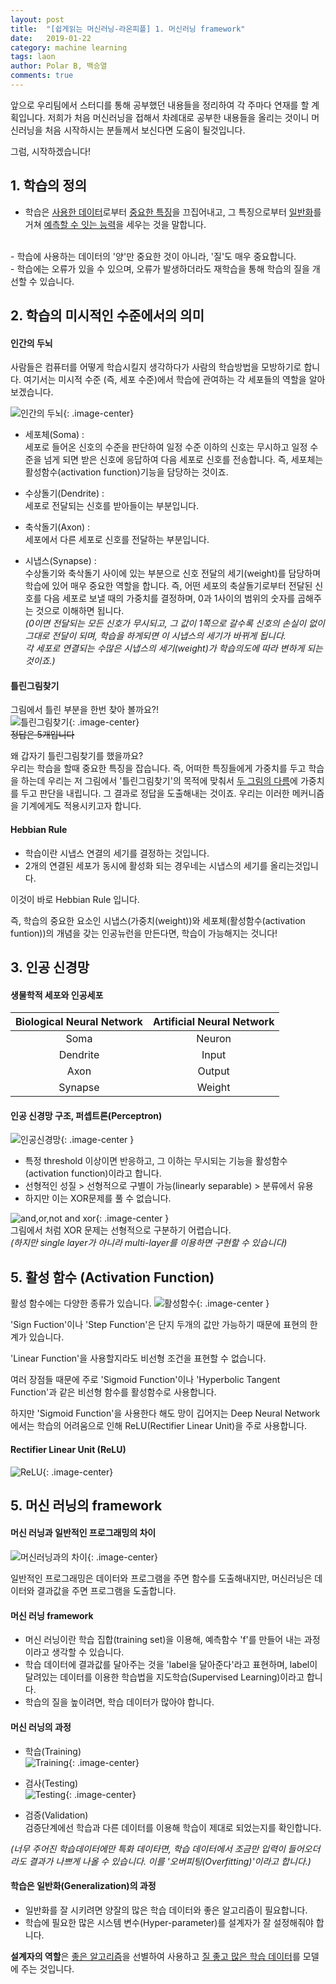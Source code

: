 ```yaml
---
layout: post
title:  "[쉽게읽는 머신러닝-라온피플] 1. 머신러닝 framework"
date:   2019-01-22
category: machine learning
tags: laon
author: Polar B, 백승열
comments: true
---
```


앞으로 우리팀에서 스터디를 통해 공부했던 내용들을 정리하여 각 주마다 연재를 할 계획입니다. 저희가 처음 머신러닝을 접해서 차례대로 공부한 내용들을 올리는 것이니 머신러닝을 처음 시작하시는 분들께서 보신다면 도움이 될것입니다.

그럼, 시작하겠습니다!

## 1. 학습의 정의
- 학습은 <u>사용한 데이터</u>로부터 <u>중요한 특징</u>을 끄집어내고, 그 특징으로부터 <u>일반화</u>를 거쳐 <u>예측할 수 잇는 능력</u>을 세우는 것을 말합니다.
<br>
- 학습에 사용하는 데이터의 '양'만 중요한 것이 아니라, '질'도 매우 중요합니다.
<br>
- 학습에는 오류가 있을 수 있으며, 오류가 발생하더라도 재학습을 통해 학습의 질을 개선할 수 있습니다.
<br>

## 2. 학습의 미시적인 수준에서의 의미
#### 인간의 두뇌<br>
사람들은 컴퓨터를 어떻게 학습시킬지 생각하다가 사람의 학습방법을 모방하기로 합니다. 여기서는 미시적 수준 (즉, 세포 수준)에서 학습에 관여하는 각 세포들의 역할을 알아보겠습니다.

![인간의 두뇌](/assets/images/Laon/week1-1-1.png){: .image-center}<br>
 - 세포체(Soma) : <br>
 세포로 들어온 신호의 수준을 판단하여 일정 수준 이하의 신호는 무시하고 일정 수준을 넘게 되면 받은 신호에 응답하여 다음 세포로 신호를 전송합니다. 즉, 세포체는 활성함수(activation function)기능을 담당하는 것이죠.

 - 수상돌기(Dendrite) : <br>
 세포로 전달되는 신호를 받아들이는 부분입니다.

 - 축삭돌기(Axon) : <br>
 세포에서 다른 세포로 신호를 전달하는 부분입니다.

 - 시냅스(Synapse) : <br>
 수상돌기와 축삭돌기 사이에 있는 부분으로 신호 전달의 세기(weight)를 담당하며 학습에 있어 매우 중요한 역할을 합니다. 즉, 어떤 세포의 축살돌기로부터 전달된 신호를 다음 세포로 보낼 때의 가중치를 결정하며, 0과 1사이의 범위의 숫자를 곱해주는 것으로 이해하면 됩니다.<br>
 _(0이면 전달되는 모든 신호가 무시되고, 그 값이 1쪽으로 갈수록 신호의 손실이 없이 그대로 전달이 되며, 학습을 하게되면 이 시냅스의 세기가 바뀌게 됩니다.<br>
 각 세포로 연결되는 수많은 시냅스의 세기(weight)가 학습의도에 따라 변하게 되는 것이죠.)_

 #### 틀린그림찾기
 그림에서 틀린 부분을 한번 찾아 볼까요?!<br>
![틀린그림찾기](/assets/images/Laon/week1-1-2.png){: .image-center}<br>
~~정답은 5개입니다~~

왜 갑자기 틀린그림찾기를 했을까요?<br>
우리는 학습을 할때 중요한 특징을 잡습니다. 즉, 어떠한 특징들에게 가중치를 두고 학습을 하는데 우리는 저 그림에서 '틀린그림찾기'의 목적에 맞춰서 <u>두 그림의 다름</u>에 가중치를 두고 판단을 내립니다. 그 결과로 정답을 도출해내는 것이죠. 우리는 이러한 메커니즘을 기계에게도 적용시키고자 합니다.

#### Hebbian Rule
- 학습이란 시냅스 연결의 세기를 결정하는 것입니다.
- 2개의 연결된 세포가 동시에 활성화 되는 경우네는 시냅스의 세기를 올리는것입니다.

이것이 바로 Hebbian Rule 입니다.

즉, 학습의 중요한 요소인 시냅스(가중치(weight))와 세포체(활성함수(activation funtion))의 개념을 갖는 인공뉴런을 만든다면, 학습이 가능해지는 것니다!

## 3. 인공 신경망
#### 생물학적 세포와 인공세포
| Biological Neural Network | Artificial Neural Network |
|:---:|:---:|
| Soma | Neuron |
| Dendrite | Input |
| Axon | Output |
| Synapse | Weight |
#### 인공 신경망 구조, 퍼셉트론(Perceptron)
![인공신경망](/assets/images/Laon/week1-1-3.png){: .image-center }<br>
- 특정 threshold 이상이면 반응하고, 그 이하는 무시되는 기능을 활성함수(activation function)이라고 합니다.
- 선형적인 성질 > 선형적으로 구별이 가능(linearly separable) > 분류에서 유용
- 하지만 이는 XOR문제를 풀 수 없습니다. <br>

![and,or,not and xor](/assets/images/Laon/week1-1-4.png){: .image-center }<br>
그림에서 처럼 XOR 문제는 선형적으로 구분하기 어렵습니다.<br>
_(하지만 single layer가 아니라 multi-layer를 이용하면 구현할 수 있습니다)_

## 5. 활성 함수 (Activation Function)

활성 함수에는 다양한 종류가 있습니다.
![활성함수](/assets/images/Laon/week1-1-5.png){: .image-center }<br>

'Sign Fuction'이나 'Step Function'은 단지 두개의 값만 가능하기 때문에 표현의 한계가 있습니다.

'Linear Function'을 사용할지라도 비선형 조건을 표현할 수 없습니다.

여러 장점들 때문에 주로 'Sigmoid Function'이나 'Hyperbolic Tangent Function'과 같은 비선형 함수를 활성함수로 사용합니다.

하지만 'Sigmoid Function'을 사용한다 해도 망이 깁어지는 Deep Neural Network에서는 학습의 어려움으로 인해 ReLU(Rectifier Linear Unit)을 주로 사용합니다.
#### Rectifier Linear Unit (ReLU)
![ReLU](/assets/images/Laon/week1-1-6.png){: .image-center}<br>

## 5. 머신 러닝의 framework

#### 머신 러닝과 일반적인 프로그래밍의 차이

![머신러닝과의 차이](/assets/images/Laon/week1-1-7.png){: .image-center}<br>

일반적인 프로그래밍은 데이터와 프로그램을 주면 함수를 도출해내지만, 머신러닝은 데이터와 결과값을 주면 프로그램을 도출합니다.

#### 머신 러닝 framework

- 머신 러닝이란 학습 집합(training set)을 이용해, 예측함수 'f'를 만들어 내는 과정이라고 생각할 수 있습니다.
- 학습 데이터에 결과값를 달아주는 것을 'label을 달아준다'라고 표현하며, label이 달려있는 데이터를 이용한 학습법을 지도학습(Supervised Learning)이라고 합니다.
- 학습의 질을 높이려면, 학습 데이터가 많아야 합니다.

#### 머신 러닝의 과정
- 학습(Training)<br>
![Training](/assets/images/Laon/week1-1-8.png){: .image-center}<br>

- 검사(Testing)<br>
![Testing](/assets/images/Laon/week1-1-9.png){: .image-center}<br>

- 검증(Validation)<br>
검증단계에선 학습과 다른 데이터를 이용해 학습이 제대로 되었는지를 확인합니다.

_(너무 주어진 학습데이터에만 특화 데이타면, 학습 데이터에서 조금만 입력이 들어오더라도 결과가 나쁘게 나올 수 있습니다. 이를 '오버피팅(Overfitting)'이라고 합니다.)_


#### 학습은 일반화(Generalization)의 과정
- 일반화를 잘 시키려면 양잘의 많은 학습 데이터와 좋은 알고리즘이 필요합니다.
- 학습에 필요한 많은 시스템 변수(Hyper-parameter)를 설계자가 잘 설정해줘야 합니다.

<b>설계자의 역할</b>은 <u>좋은 알고리즘</u>을 선별하여 사용하고 <u>질 좋고 많은 학습 데이터</u>를 모델에 주는 것입니다.
